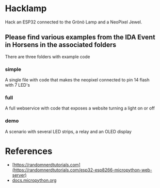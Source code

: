 # Hacklamp
Hack an ESP32 connected to the Grönö Lamp and a NeoPixel Jewel.

## Please find various examples from the IDA Event in Horsens in the associated folders
There are three folders with example code

### simple
A single file with code that makes the neopixel connected to pin 14 flash with 7 LED's

### full
A full webservice with code that exposes a website turning a light on or off

### demo
A scenario with several LED strips, a relay and an OLED display

# References
* [https://randomnerdtutorials.com](https://randomnerdtutorials.com/esp32-esp8266-micropython-web-server)
* [docs.micropython.org](http://docs.micropython.org/en/latest/esp8266/tutorial/neopixel.html)
